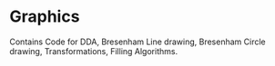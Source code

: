 # Graphics
Contains Code for DDA, Bresenham Line drawing, Bresenham Circle drawing, Transformations, Filling Algorithms.
